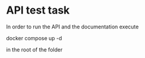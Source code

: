 # API test task
In order to run the API and the documentation execute

docker compose up -d

in the root of the folder